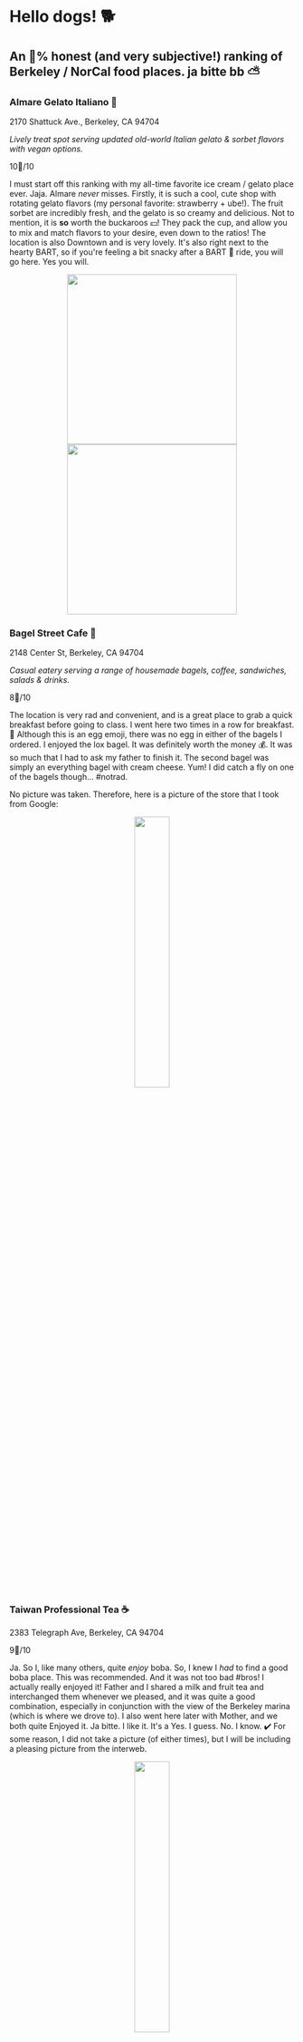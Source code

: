# Hello dogs! 🐕 
## An 💯% honest (and very subjective!) ranking of Berkeley / NorCal food places. ja bitte bb ⛅️ 

### Almare Gelato Italiano 🍨 
2170 Shattuck Ave., Berkeley, CA 94704

*Lively treat spot serving updated old-world Italian gelato & sorbet flavors with vegan options.*

10🌟/10

I must start off this ranking with my all-time favorite ice cream / gelato place ever. Jaja. Almare *never* misses. Firstly, it is such a cool, cute shop with rotating gelato flavors (my personal favorite: strawberry + ube!). The fruit sorbet are incredibly fresh, and the gelato is so creamy and delicious. Not to mention, it is **so** worth the buckaroos 💴! They pack the cup, and allow you to mix and match flavors to your desire, even down to the ratios! The location is also Downtown and is very lovely. It's also right next to the hearty BART, so if you're feeling a bit snacky after a BART 🚊 ride, you will go here. Yes you will. 

<p align="middle">
  <img src="/IMG-9619.jpg" width="300" />
  <img src="/IMG-0651.jpg" width="300" /> 
</p>

### Bagel Street Cafe 🥯 
2148 Center St, Berkeley, CA 94704

*Casual eatery serving a range of housemade bagels, coffee, sandwiches, salads & drinks.*

8🌟/10

The location is very rad and convenient, and is a great place to grab a quick breakfast before going to class. I went here two times in a row for breakfast. 🍳 Although this is an egg emoji, there was no egg in either of the bagels I ordered.
I enjoyed the lox bagel. It was definitely worth the money 💰. It was so much that I had to ask my father to finish it. The second bagel was simply an everything bagel with cream cheese. Yum! 
I did catch a fly on one of the bagels though... #notrad.

No picture was taken. Therefore, here is a picture of the store that I took from Google:

<p align = "middle">
 <img src="./bagel.jpeg" style="width:35%; margin:auto; display:block">
</p>

### Taiwan Professional Tea ☕️ 
2383 Telegraph Ave, Berkeley, CA 94704

9🌟/10

Ja. So I, like many others, quite *enjoy* boba. So, I knew I *had* to find a good boba place. This was recommended. And it was not too bad #bros! I actually really enjoyed it! Father and I shared a milk and fruit tea and interchanged them whenever we pleased, and it was quite a good combination, especially in conjunction with the view of the Berkeley marina (which is where we drove to). I also went here later with Mother, and we both quite Enjoyed it. Ja bitte. I like it. It's a Yes. I guess. No. I know. ✔️  For some reason, I did not take a picture (of either times), but I will be including a pleasing picture from the interweb. 

<p align = "middle">
 <img src="./tptea.jpeg" style="width:35%; margin:auto; display:block">
</p>

### Burma Superstar 💫 
4721 Telegraph Ave, Oakland, CA 94609

*Relaxed eatery dishing up Burmese noodle, rice & meat dishes, plus vegetarian options.*

8🌟/10

This was one of the top-rated restaurants in Oakland. Jaja. #tbh had a quite emotional experience 💧 here as this was my last day with my dad before going off on my own...but it was a great place! We got really lucky with the lack of wait, and the waiters were very kind. 👄 For example, we ordered one of their signature salads, and they tossed it for us and made lovely conversation. 👏 
The food was quite delicious, but not anything *crazy* good. Yes. But I very much enjoyed it!
I probably would go here again, but also, I might not. 
But again, it was quite enjoyable!
Ja. ❤️ 

<p align = "middle">
 <img src="IMG-9668.jpg" style="width:35%; margin:auto; display:block">
</p>

### Crossroads 🚗 
2415 Bowditch St, Berkeley, CA 94720

7🌟/10

I don't go here often. Sometimes, the environment is very loud 👂 and overwhelming. However, the food is not too bad, and has many choices. Ja. If I had to pay full-price to go here, I would not step foot in the building. However, props to the chefs. 👩‍🍳 👨‍🍳 

<p align = "middle">
 <img src="crossroads.jpeg.crdownload" style="width:35%; margin:auto; display:block">
</p>


### Cafe 3 🥕 
2400 Durant Ave, Berkeley, CA 94704

6🌟/10

Listen. It's definitely a hit or miss... 🎯 but also, I've been able to eat in Cafe 3 for free this entire summer. Therefore, I am choosing to focus on the positives. 
Some of my favorites:
✅ grilled broccoli 🥦 
✅ soyrizo scramble + brown rice 🍚 
✅ pineapple salmon🎣 
✅ breaded cod 🐠 

<p align = "middle">
 <img src="IMG-0178.jpg" style="width:35%; margin:auto; display:block">
</p>

### Riceful Onigiri 🍙 
2435 Durant Ave, Berkeley, CA 94704

9🌟/10

Yes. Very much so! I love this place. It's quick and convenient, and mighty tasty. 👅  I love spamisubi, but I only rarely ate it back at home. This is spamisubi with a twist! 👏 Jaja. I've gone here probably 4 times already, and I've had the pork katsu and shrimp 🍤 . They are both very delicious, and I am definitely coming back.

### Dumpling Kitchen 🥟 
2517 Durant Ave Ste A, Berkeley, CA 94704

6🌟/10

### Yogurt Park 🍦 
2433 Durant Ave A, Berkeley, CA 94704

*Long-running (since 1977) shop, open late, offering frozen yogurt in simple digs.*

### Boba Ninja 🥷 
2519 Durant Ave, Berkeley, CA 94704

*Bubble tea store with popcorn chicken that's the bomb dot com*

### U-Cha 🕊 
2199 Bancroft Way, Berkeley, CA 94720

*Chill counter in a simple modern storefront for iced & bubble tea drinks with creative snacks.*

### Imm Thai Street Food 🥣 
2068 University Ave, Berkeley, CA 94704

*Thai street eats, plus beer & wine, in a buzzing, casual spot with understated decor.*

### Sourdough and Co 🥖 
2509 Haste St, Berkeley, CA 94704

### Bonchon Berkeley 🍗
2050 Berkeley Way, Berkeley, CA 94704

*Casual chain serving cooked-to-order Korean fried chicken, plus other traditional eats.*

### Alley Kitchens 🍜 
2309 Telegraph Ave, Berkeley, CA 94704

*Ramen, matcha & Japanese bites offered in snug surrounds inspired by Tokyo's street-food cafes.*

### Gott's Roadside 🍔 
One Ferry Building, The Embarcadero S, San Francisco, CA 94111

*This retro eatery offers locally sourced burgers, fish tacos & beer, plus outdoor picnic tables.*

### Humphry Slocombe 👅 
One Ferry Building #8, San Francisco, CA 94111

*Small shop selling ice cream made from high-end ingredients, including unusual flavors like cheese.*

### Kimchi Garden 🪴 
2517 Durant Ave suite B, Berkeley, CA 94704

*Casual destination serving standard Korean noodle dishes, barbecue & kimchi in a cozy space.*

### Caffe Strada 🥪 
2300 College Ave, Berkeley, CA 94704

*Popular among students, this tree-shaded cafe provides a kick with coffee drinks, teas & pastries.*

### Sharetea 🫖 
2328 Telegraph Ave, Berkeley, CA 94704

### Purple Kow 🐄 
2164 Center St, Berkeley, CA 94704

*Asian-influenced sweets menu featuring flavored teas, jelly drinks & assorted snacks & desserts.*

### Pla Daek Thai Esan Food 🥘 
4133 Piedmont Ave, Oakland, CA 94611

### Top Dog 🌭 
2534 Durant Ave, Berkeley, CA 94704

*Quick-serve sausages including specialties & veggie options served in a minimalist setting.*

### Hui Lau Shan 🥭 
2282 Fulton St, Berkeley, CA 94704

### Berkeley Social Club 🕺 
2050 University Ave, Berkeley, CA 94704

*Lively spot serving eclectic Asian-American fare with beer & wine in expansive quarters.*

### SoDoi Coffee Tasting House 🏡
2438 Durant Ave, Berkeley, CA 94704

*Airy, industrial stop with reclaimed wood tables & a bright wall mural serves caffeinated beverages.*

### Koo 🍣 
408 Irving St, San Francisco, CA 94122

*High-quality sushi & innovative grilled plates in basic digs with tables & sushi bar seating.*

### Ben & Jerry's 🧊 
2130 Center St Suite 102, Berkeley, CA 94704
*Iconic Vermont-based ice cream parlor chain, known for its creative, cleverly named flavors.*


